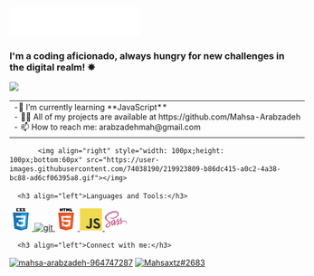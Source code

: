 <img src="images/svg/header_en.svg"></img>
<h3>I'm a coding aficionado, always hungry for new challenges in the digital realm! &#10040;</h3>

[![](https://visitcount.itsvg.in/api?id=Mahsa-Arabzadeh&icon=5&color=6)](https://visitcount.itsvg.in) <br>

<table style="width:800px;align:center;">
  <tr>
    <td>
      -🌱 I’m currently learning  **JavaScript** <br>
      - 👨‍💻 All of my projects are available at https://github.com/Mahsa-Arabzadeh <br>
      - 📫 How to reach me: arabzadehmah@gmail.com
    </td>
  </tr>
</table>

           <img align="right" style="width: 100px;height: 100px;bottom:60px" src="https://user-images.githubusercontent.com/74038190/219923809-b86dc415-a0c2-4a38-bc88-ad6cf06395a8.gif"></img>

      <h3 align="left">Languages and Tools:</h3>
<p align="left"> <a href="https://www.w3schools.com/css/" target="_blank" rel="noreferrer"> <img src="https://raw.githubusercontent.com/devicons/devicon/master/icons/css3/css3-original-wordmark.svg" alt="css3" width="40" height="40"/> </a> <a href="https://git-scm.com/" target="_blank" rel="noreferrer"> <img src="https://www.vectorlogo.zone/logos/git-scm/git-scm-icon.svg" alt="git" width="40" height="40"/> </a> <a href="https://www.w3.org/html/" target="_blank" rel="noreferrer"> <img src="https://raw.githubusercontent.com/devicons/devicon/master/icons/html5/html5-original-wordmark.svg" alt="html5" width="40" height="40"/> </a> <a href="https://developer.mozilla.org/en-US/docs/Web/JavaScript" target="_blank" rel="noreferrer"> <img src="https://raw.githubusercontent.com/devicons/devicon/master/icons/javascript/javascript-original.svg" alt="javascript" width="40" height="40"/> </a> <a href="https://sass-lang.com" target="_blank" rel="noreferrer"> <img src="https://raw.githubusercontent.com/devicons/devicon/master/icons/sass/sass-original.svg" alt="sass" width="40" height="40"/> </a> </p> 




      <h3 align="left">Connect with me:</h3>
<p align="left">
<a href="https://linkedin.com/in/mahsa-arabzadeh-964747287" target="blank"><img align="center" src="https://raw.githubusercontent.com/rahuldkjain/github-profile-readme-generator/master/src/images/icons/Social/linked-in-alt.svg" alt="mahsa-arabzadeh-964747287" height="30" width="40" /></a>
<a href="https://discord.gg/Mahsaxtz#2683" target="blank"><img align="center" src="https://raw.githubusercontent.com/rahuldkjain/github-profile-readme-generator/master/src/images/icons/Social/discord.svg" alt="Mahsaxtz#2683" height="30" width="40" /></a>
</p>
